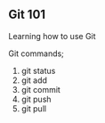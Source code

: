 Git 101
--------------
Learning how to use Git

Git commands;
1. git status
2. git add
3. git commit
4. git push
5. git pull
